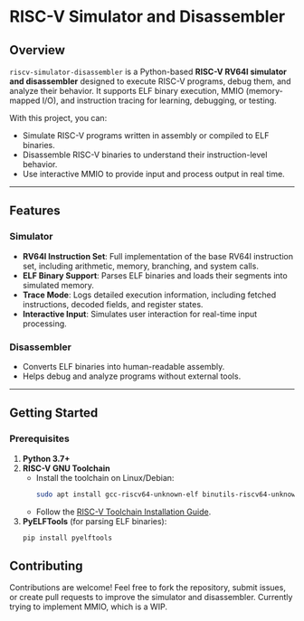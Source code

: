 # RISC-V Simulator and Disassembler

## Overview

`riscv-simulator-disassembler` is a Python-based **RISC-V RV64I simulator and disassembler** designed to execute RISC-V programs, debug them, and analyze their behavior. It supports ELF binary execution, MMIO (memory-mapped I/O), and instruction tracing for learning, debugging, or testing.

With this project, you can:
- Simulate RISC-V programs written in assembly or compiled to ELF binaries.
- Disassemble RISC-V binaries to understand their instruction-level behavior.
- Use interactive MMIO to provide input and process output in real time.

---

## Features

### Simulator
- **RV64I Instruction Set**: Full implementation of the base RV64I instruction set, including arithmetic, memory, branching, and system calls.
- **ELF Binary Support**: Parses ELF binaries and loads their segments into simulated memory.
- **Trace Mode**: Logs detailed execution information, including fetched instructions, decoded fields, and register states.
- **Interactive Input**: Simulates user interaction for real-time input processing.

### Disassembler
- Converts ELF binaries into human-readable assembly.
- Helps debug and analyze programs without external tools.

---

## Getting Started

### Prerequisites

1. **Python 3.7+**
2. **RISC-V GNU Toolchain**
   - Install the toolchain on Linux/Debian:
     ```bash
     sudo apt install gcc-riscv64-unknown-elf binutils-riscv64-unknown-elf
     ```
   - Follow the [RISC-V Toolchain Installation Guide](https://github.com/riscv-collab/riscv-gnu-toolchain).
3. **PyELFTools** (for parsing ELF binaries):
   ```bash
   pip install pyelftools


## Contributing
Contributions are welcome! Feel free to fork the repository, submit issues, or create pull requests to improve the simulator and disassembler. Currently trying to implement MMIO, which is a WIP.


